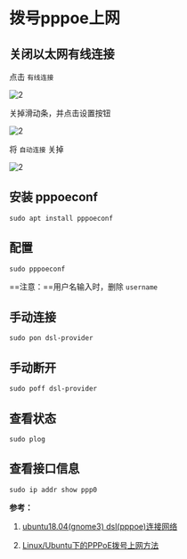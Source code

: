 # 拨号pppoe上网

## 关闭以太网有线连接

点击 `有线连接`

![2](http://ww1.sinaimg.cn/large/006alGmrgy1g0ed58nzg4j30tc0fktd6.jpg)

关掉滑动条，并点击设置按钮

![2](http://ww1.sinaimg.cn/large/006alGmrgy1g0ed77azsbj30r10d00ti.jpg)

将 `自动连接` 关掉

![2](http://ww1.sinaimg.cn/large/006alGmrgy1g0ed8fonxyj30nz0g1dh9.jpg)

## 安装 pppoeconf

`sudo apt install pppoeconf`

## 配置

`sudo pppoeconf`

==注意：==用户名输入时，删除 `username`

## 手动连接

`sudo pon dsl-provider`

## 手动断开

`sudo poff dsl-provider`

## 查看状态

`sudo plog`

## 查看接口信息

`sudo ip addr show ppp0`

**参考：**

1. [ubuntu18.04(gnome3) dsl(pppoe)连接网络](https://blog.csdn.net/scylhy/article/details/80113536)

2. [Linux/Ubuntu下的PPPoE拨号上网方法](https://blog.csdn.net/u012349696/article/details/49340337)